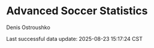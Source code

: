 # Advanced Soccer Statistics
Denis Ostroushko

<!-- gfm -->

Last successful data update: 2025-08-23 15:17:24 CST
